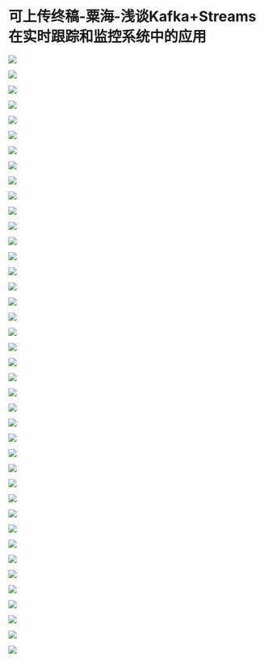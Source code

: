 # 可上传终稿-粟海-浅谈Kafka+Streams在实时跟踪和监控系统中的应用

![](https://raw.githubusercontent.com/hellojd2018/ms_document/master/Qcon/Qcon_shanghai_2018/images/093646365EApACN/201905130936_4.png)


![](https://raw.githubusercontent.com/hellojd2018/ms_document/master/Qcon/Qcon_shanghai_2018/images/093646365EApACN/201905130936_5.png)


![](https://raw.githubusercontent.com/hellojd2018/ms_document/master/Qcon/Qcon_shanghai_2018/images/093646365EApACN/201905130936_6.png)


![](https://raw.githubusercontent.com/hellojd2018/ms_document/master/Qcon/Qcon_shanghai_2018/images/093646365EApACN/201905130936_7.png)


![](https://raw.githubusercontent.com/hellojd2018/ms_document/master/Qcon/Qcon_shanghai_2018/images/093646365EApACN/201905130936_8.png)


![](https://raw.githubusercontent.com/hellojd2018/ms_document/master/Qcon/Qcon_shanghai_2018/images/093646365EApACN/201905130936_9.png)


![](https://raw.githubusercontent.com/hellojd2018/ms_document/master/Qcon/Qcon_shanghai_2018/images/093646365EApACN/201905130936_10.png)


![](https://raw.githubusercontent.com/hellojd2018/ms_document/master/Qcon/Qcon_shanghai_2018/images/093646365EApACN/201905130936_11.png)


![](https://raw.githubusercontent.com/hellojd2018/ms_document/master/Qcon/Qcon_shanghai_2018/images/093646365EApACN/201905130936_12.png)


![](https://raw.githubusercontent.com/hellojd2018/ms_document/master/Qcon/Qcon_shanghai_2018/images/093646365EApACN/201905130936_13.png)


![](https://raw.githubusercontent.com/hellojd2018/ms_document/master/Qcon/Qcon_shanghai_2018/images/093646365EApACN/201905130936_14.png)


![](https://raw.githubusercontent.com/hellojd2018/ms_document/master/Qcon/Qcon_shanghai_2018/images/093646365EApACN/201905130936_15.png)


![](https://raw.githubusercontent.com/hellojd2018/ms_document/master/Qcon/Qcon_shanghai_2018/images/093646365EApACN/201905130936_16.png)


![](https://raw.githubusercontent.com/hellojd2018/ms_document/master/Qcon/Qcon_shanghai_2018/images/093646365EApACN/201905130936_17.png)


![](https://raw.githubusercontent.com/hellojd2018/ms_document/master/Qcon/Qcon_shanghai_2018/images/093646365EApACN/201905130936_18.png)


![](https://raw.githubusercontent.com/hellojd2018/ms_document/master/Qcon/Qcon_shanghai_2018/images/093646365EApACN/201905130936_19.png)


![](https://raw.githubusercontent.com/hellojd2018/ms_document/master/Qcon/Qcon_shanghai_2018/images/093646365EApACN/201905130936_20.png)


![](https://raw.githubusercontent.com/hellojd2018/ms_document/master/Qcon/Qcon_shanghai_2018/images/093646365EApACN/201905130936_21.png)


![](https://raw.githubusercontent.com/hellojd2018/ms_document/master/Qcon/Qcon_shanghai_2018/images/093646365EApACN/201905130936_22.png)


![](https://raw.githubusercontent.com/hellojd2018/ms_document/master/Qcon/Qcon_shanghai_2018/images/093646365EApACN/201905130936_23.png)


![](https://raw.githubusercontent.com/hellojd2018/ms_document/master/Qcon/Qcon_shanghai_2018/images/093646365EApACN/201905130936_24.png)


![](https://raw.githubusercontent.com/hellojd2018/ms_document/master/Qcon/Qcon_shanghai_2018/images/093646365EApACN/201905130936_25.png)


![](https://raw.githubusercontent.com/hellojd2018/ms_document/master/Qcon/Qcon_shanghai_2018/images/093646365EApACN/201905130936_26.png)


![](https://raw.githubusercontent.com/hellojd2018/ms_document/master/Qcon/Qcon_shanghai_2018/images/093646365EApACN/201905130936_27.png)


![](https://raw.githubusercontent.com/hellojd2018/ms_document/master/Qcon/Qcon_shanghai_2018/images/093646365EApACN/201905130936_28.png)


![](https://raw.githubusercontent.com/hellojd2018/ms_document/master/Qcon/Qcon_shanghai_2018/images/093646365EApACN/201905130936_29.png)


![](https://raw.githubusercontent.com/hellojd2018/ms_document/master/Qcon/Qcon_shanghai_2018/images/093646365EApACN/201905130936_30.png)


![](https://raw.githubusercontent.com/hellojd2018/ms_document/master/Qcon/Qcon_shanghai_2018/images/093646365EApACN/201905130936_31.png)


![](https://raw.githubusercontent.com/hellojd2018/ms_document/master/Qcon/Qcon_shanghai_2018/images/093646365EApACN/201905130936_32.png)


![](https://raw.githubusercontent.com/hellojd2018/ms_document/master/Qcon/Qcon_shanghai_2018/images/093646365EApACN/201905130936_33.png)


![](https://raw.githubusercontent.com/hellojd2018/ms_document/master/Qcon/Qcon_shanghai_2018/images/093646365EApACN/201905130936_34.png)


![](https://raw.githubusercontent.com/hellojd2018/ms_document/master/Qcon/Qcon_shanghai_2018/images/093646365EApACN/201905130936_35.png)


![](https://raw.githubusercontent.com/hellojd2018/ms_document/master/Qcon/Qcon_shanghai_2018/images/093646365EApACN/201905130936_36.png)


![](https://raw.githubusercontent.com/hellojd2018/ms_document/master/Qcon/Qcon_shanghai_2018/images/093646365EApACN/201905130936_37.png)


![](https://raw.githubusercontent.com/hellojd2018/ms_document/master/Qcon/Qcon_shanghai_2018/images/093646365EApACN/201905130936_38.png)


![](https://raw.githubusercontent.com/hellojd2018/ms_document/master/Qcon/Qcon_shanghai_2018/images/093646365EApACN/201905130936_39.png)


![](https://raw.githubusercontent.com/hellojd2018/ms_document/master/Qcon/Qcon_shanghai_2018/images/093646365EApACN/201905130936_40.png)


![](https://raw.githubusercontent.com/hellojd2018/ms_document/master/Qcon/Qcon_shanghai_2018/images/093646365EApACN/201905130936_41.png)


![](https://raw.githubusercontent.com/hellojd2018/ms_document/master/Qcon/Qcon_shanghai_2018/images/093646365EApACN/201905130936_42.png)


![](https://raw.githubusercontent.com/hellojd2018/ms_document/master/Qcon/Qcon_shanghai_2018/images/093646365EApACN/201905130936_43.png)


